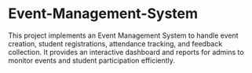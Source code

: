 # Event-Management-System
This project implements an Event Management System to handle event creation, student registrations, attendance tracking, and feedback collection. It provides an interactive dashboard and reports for admins to monitor events and student participation efficiently.
